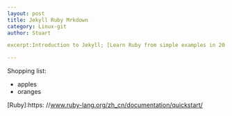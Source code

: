 ```yaml
---
layout: post
title: Jekyll Ruby Mrkdown
category: Linux-git
author: Stuart

excerpt:Introduction to Jekyll; [Learn Ruby from simple examples in 20 minutes][Ruby]; [Markdown in Wiki][Markdown].

---
```


Shopping list:
* apples
* oranges

[Markdown]: http://en.wikipedia.org/wiki/Markdown
[Ruby]:https: //www.ruby-lang.org/zh_cn/documentation/quickstart/

